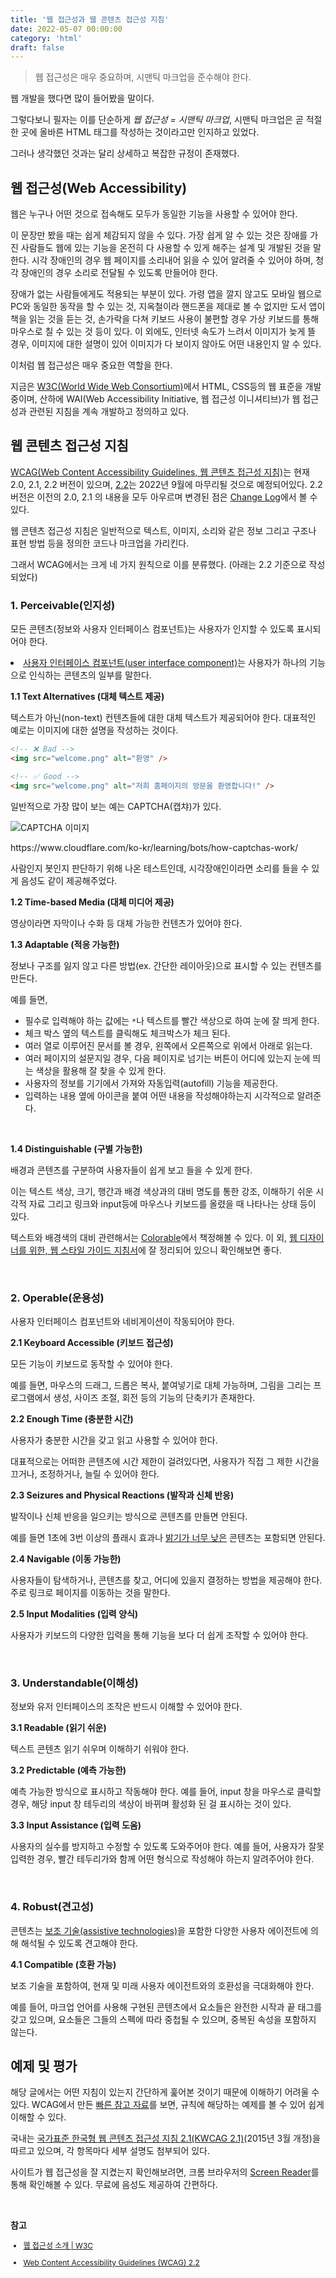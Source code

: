 ```yaml
---
title: '웹 접근성과 웹 콘텐츠 접근성 지침'
date: 2022-05-07 00:00:00
category: 'html'
draft: false
---
```


> 웹 접근성은 매우 중요하며, 시맨틱 마크업을 준수해야 한다.

웹 개발을 했다면 많이 들어봤을 말이다.

그렇다보니 필자는 이를 단순하게 _웹 접근성 = 시맨틱 마크업_, 시맨틱 마크업은 곧 적절한 곳에 올바른 HTML 태그를 작성하는 것이라고만 인지하고 있었다.

그러나 생각했던 것과는 달리 상세하고 복잡한 규정이 존재했다.

## 웹 접근성(Web Accessibility)

웹은 누구나 어떤 것으로 접속해도 모두가 동일한 기능을 사용할 수 있어야 한다.

이 문장만 봤을 때는 쉽게 체감되지 않을 수 있다. 가장 쉽게 알 수 있는 것은 장애를 가진 사람들도 웹에 있는 기능을 온전히 다 사용할 수 있게 해주는 설계 및 개발된 것을 말한다. 시각 장애인의 경우 웹 페이지를 소리내어 읽을 수 있어 알려줄 수 있어야 하며, 청각 장애인의 경우 소리로 전달될 수 있도록 만들어야 한다.

장애가 없는 사람들에게도 적용되는 부분이 있다. 가령 앱을 깔지 않고도 모바일 웹으로 PC와 동일한 동작을 할 수 있는 것, 지옥철이라 핸드폰을 제대로 볼 수 없지만 도서 앱이 책을 읽는 것을 듣는 것, 손가락을 다쳐 키보드 사용이 불편할 경우 가상 키보드를 통해 마우스로 칠 수 있는 것 등이 있다. 이 외에도, 인터넷 속도가 느려서 이미지가 늦게 뜰 경우, 이미지에 대한 설명이 있어 이미지가 다 보이지 않아도 어떤 내용인지 알 수 있다.

이처럼 웹 접근성은 매우 중요한 역할을 한다.

지금은 <a href="https://www.w3.org/WAI/" target="_blank">W3C(World Wide Web Consortium)</a>에서 HTML, CSS등의 웹 표준을 개발 중이며, 산하에 WAI(Web Accessibility Initiative, 웹 접근성 이니셔티브)가 웹 접근성과 관련된 지침을 계속 개발하고 정의하고 있다.

## 웹 콘텐츠 접근성 지침

<a href="https://www.w3.org/WAI/standards-guidelines/wcag/" target="_blank">WCAG(Web Content Accessibility Guidelines, 웹 콘텐츠 접근성 지침)</a>는 현재 2.0, 2.1, 2.2 버전이 있으며, <a href="https://www.w3.org/TR/WCAG22/" target="_blank">2.2</a>는 2022년 9월에 마무리될 것으로 예정되어있다. 2.2 버전은 이전의 2.0, 2.1 의 내용을 모두 아우르며 변경된 점은 <a href="https://www.w3.org/TR/WCAG22/#changelog" target="_blank">Change Log</a>에서 볼 수 있다.

웹 콘텐츠 접근성 지침은 일반적으로 텍스트, 이미지, 소리와 같은 정보 그리고 구조나 표현 방법 등을 정의한 코드나 마크업을 가리킨다.

그래서 WCAG에서는 크게 네 가지 원칙으로 이를 분류했다. (아래는 2.2 기준으로 작성되었다)

### 1. Perceivable(인지성)

모든 콘텐츠(정보와 사용자 인터페이스 컴포넌트)는 사용자가 인지할 수 있도록 표시되어야 한다.

<li class="small">
  <a href="https://www.w3.org/TR/WCAG22/#dfn-user-interface-components" target="_blank">사용자 인터페이스 컴포넌트(user interface component)</a>는 사용자가 하나의 기능으로 인식하는 콘텐츠의 일부를 말한다.
</li>

**1.1 Text Alternatives (대체 텍스트 제공)**

텍스트가 아닌(non-text) 컨텐츠들에 대한 대체 텍스트가 제공되어야 한다. 대표적인 예로는 이미지에 대한 설명을 작성하는 것이다.

```html
<!-- ❌ Bad -->
<img src="welcome.png" alt="환영" />

<!-- ✅ Good -->
<img src="welcome.png" alt="저희 홈페이지의 방문을 환영합니다!" />
```

일반적으로 가장 많이 보는 예는 CAPTCHA(캡챠)가 있다.

<div class="img-div">
  <img src="https://cf-assets.www.cloudflare.com/slt3lc6tev37/3pwMuJ55jpErAafgrWbyTr/e6c487ac6e4288dfe284db72b88ea3d1/captcha.png" alt="CAPTCHA 이미지">
  <p>https://www.cloudflare.com/ko-kr/learning/bots/how-captchas-work/</p>
</div>

사람인지 봇인지 판단하기 위해 나온 테스트인데, 시각장애인이라면 소리를 들을 수 있게 음성도 같이 제공해주었다.

**1.2 Time-based Media (대체 미디어 제공)**

영상이라면 자막이나 수화 등 대체 가능한 컨텐츠가 있어야 한다.

**1.3 Adaptable (적응 가능한)**

정보나 구조를 잃지 않고 다른 방법(ex. 간단한 레이아웃)으로 표시할 수 있는 컨텐츠를 만든다.

예를 들면,

- 필수로 입력해야 하는 값에는 `*`나 텍스트를 빨간 색상으로 하여 눈에 잘 띄게 한다.
- 체크 박스 옆의 텍스트를 클릭해도 체크박스가 체크 된다.
- 여러 열로 이루어진 문서를 볼 경우, 왼쪽에서 오른쪽으로 위에서 아래로 읽는다.
- 여러 페이지의 설문지일 경우, 다음 페이지로 넘기는 버튼이 어디에 있는지 눈에 띄는 색상을 활용해 잘 찾을 수 있게 한다.
- 사용자의 정보를 기기에서 가져와 자동입력(autofill) 기능을 제공한다.
- 입력하는 내용 옆에 아이콘을 붙여 어떤 내용을 작성해야하는지 시각적으로 알려준다.

<br>

**1.4 Distinguishable (구별 가능한)**

배경과 콘텐츠를 구분하여 사용자들이 쉽게 보고 들을 수 있게 한다.

이는 텍스트 색상, 크기, 행간과 배경 색상과의 대비 명도를 통한 강조, 이해하기 쉬운 시각적 자료 그리고 링크와 input등에 마우스나 키보드를 올렸을 때 나타나는 상태 등이 있다.

텍스트와 배경색의 대비 관련해서는 <a href="https://colorable.jxnblk.com/4d4960/f47273" target="_blank">Colorable</a>에서 책정해볼 수 있다. 이 외, <a href="http://styleguide.co.kr/" target="_blank">웹 디자이너를 위한, 웹 스타일 가이드 지침서</a>에 잘 정리되어 있으니 확인해보면 좋다.

<br>

### 2. Operable(운용성)

사용자 인터페이스 컴포넌트와 네비게이션이 작동되어야 한다.

**2.1 Keyboard Accessible (키보드 접근성)**

모든 기능이 키보드로 동작할 수 있어야 한다.

예를 들면, 마우스의 드래그, 드롭은 복사, 붙여넣기로 대체 가능하며, 그림을 그리는 프로그램에서 생성, 사이즈 조절, 회전 등의 기능의 단축키가 존재한다.

**2.2 Enough Time (충분한 시간)**

사용자가 충분한 시간을 갖고 읽고 사용할 수 있어야 한다.

대표적으로는 어떠한 콘텐츠에 시간 제한이 걸려있다면, 사용자가 직접 그 제한 시간을 끄거나, 조정하거나, 늘릴 수 있어야 한다.

<!-- TODO: 추후 보충 -->
<!-- 예외 상황도 있는데, 경매와 같은 실시간 이벤트성(real-time exception)이거나 시간 제한은 필수적이나 연장하면 무효화(essential exception)되거나, 시간 제한이 20시간 이상(20 hour exception)인 경우도 있다. -->

<!-- 만약 어떠한 정보가 움직이거나, 깜빡이거나, 스크롤링되는데 1) 자동적으로 시작되고, 2) 5초 이상 지속되고, 3) 다른 콘텐츠와 병렬로 표시된다면, 사용자가 그 기능을 멈추게 할 수 있어야 한다.

이 외에도, 만약 사용자의 인증 세션이 만료되어 로그아웃 후, 재인증 한다면 그 데이터를 손실 없이 사용할 수 있도로 해야 한다. -->

**2.3 Seizures and Physical Reactions (발작과 신체 반응)**

발작이나 신체 반응을 일으키는 방식으로 콘텐츠를 만들면 안된다.

예를 들면 1초에 3번 이상의 플래시 효과나 <a href="https://www.w3.org/TR/WCAG22/#dfn-relative-luminance" target="_blank">밝기가 너무 낮은</a> 콘텐츠는 포함되면 안된다.

**2.4 Navigable (이동 가능한)**

사용자들이 탐색하거나, 콘텐츠를 찾고, 어디에 있을지 결정하는 방법을 제공해야 한다. 주로 링크로 페이지를 이동하는 것을 말한다.

**2.5 Input Modalities (입력 양식)**

사용자가 키보드의 다양한 입력을 통해 기능을 보다 더 쉽게 조작할 수 있어야 한다.

<!-- 추후 추가: https://www.w3.org/TR/WCAG22/#input-modalities -->

<br>

### 3. Understandable(이해성)

정보와 유저 인터페이스의 조작은 반드시 이해할 수 있어야 한다.

**3.1 Readable (읽기 쉬운)**

텍스트 콘텐츠 읽기 쉬우며 이해하기 쉬워야 한다.

**3.2 Predictable (예측 가능한)**

예측 가능한 방식으로 표시하고 작동해야 한다. 예를 들어, input 창을 마우스로 클릭할 경우, 해당 input 창 테두리의 색상이 바뀌며 활성화 된 걸 표시하는 것이 있다.

**3.3 Input Assistance (입력 도움)**

사용자의 실수를 방지하고 수정할 수 있도록 도와주어야 한다. 예를 들어, 사용자가 잘못 입력한 경우, 빨간 테두리가와 함께 어떤 형식으로 작성해야 하는지 알려주어야 한다.

<br>

### 4. Robust(견고성)

콘텐츠는 <a href="https://www.w3.org/TR/WCAG22/#dfn-assistive-technologies" target="_blank">보조 기술(assistive technologies)</a>을 포함한 다양한 사용자 에이전트에 의해 해석될 수 있도록 견고해야 한다.

**4.1 Compatible (호환 가능)**

보조 기술을 포함하여, 현재 및 미래 사용자 에이전트와의 호환성을 극대화해야 한다.

예를 들어, 마크업 언어를 사용해 구현된 콘텐츠에서 요소들은 완전한 시작과 끝 태그를 갖고 있으며, 요소들은 그들의 스펙에 따라 중첩될 수 있으며, 중복된 속성을 포함하지 않는다.

## 예제 및 평가

해당 글에서는 어떤 지침이 있는지 간단하게 훑어본 것이기 때문에 이해하기 어려울 수 있다. WCAG에서 만든 <a href="https://www.w3.org/WAI/WCAG22/quickref" target="_blank">빠른 참고 자료</a>를 보면, 규칙에 해당하는 예제를 볼 수 있어 쉽게 이해할 수 있다.

국내는 <a href="http://www.kwacc.or.kr/Accessibility/Certification" target="_blank">국가표준 한국형 웹 콘텐츠 접근성 지침 2.1(KWCAG 2.1)</a>(2015년 3월 개정)을 따르고 있으며, 각 항목마다 세부 설명도 첨부되어 있다.

사이트가 웹 접근성을 잘 지켰는지 확인해보려면, 크롬 브라우저의 <a href="https://chrome.google.com/webstore/detail/screen-reader/kgejglhpjiefppelpmljglcjbhoiplfn" target="_blank">Screen Reader</a>를 통해 확인해볼 수 있다. 무료에 음성도 제공하여 간편하다.

<br />

**참고**

<div style="font-size: 12px;">

- <a href="https://www.w3.org/WAI/fundamentals/accessibility-intro/ko" target="_blank">웹 접근성 소개 | W3C</a>

- <a href="https://www.w3.org/TR/WCAG22/" target="_blank">Web Content Accessibility Guidelines (WCAG) 2.2</a>

<!-- - <a href="" target="_blank"></a> -->

</div>
